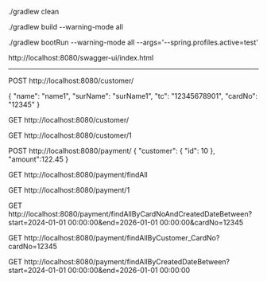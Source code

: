./gradlew clean

./gradlew build --warning-mode all

./gradlew bootRun --warning-mode all --args='--spring.profiles.active=test'

http://localhost:8080/swagger-ui/index.html

--------------------------------------------------


POST http://localhost:8080/customer/

{
"name": "name1",
"surName": "surName1",
"tc": "12345678901",
"cardNo": "12345"
}

GET http://localhost:8080/customer/

GET http://localhost:8080/customer/1

POST http://localhost:8080/payment/
{
"customer": {
"id": 10
},
"amount":122.45
}

GET http://localhost:8080/payment/findAll

GET http://localhost:8080/payment/1

GET http://localhost:8080/payment/findAllByCardNoAndCreatedDateBetween?start=2024-01-01 00:00:00&end=2026-01-01 00:00:00&cardNo=12345

GET http://localhost:8080/payment/findAllByCustomer_CardNo?cardNo=12345

GET http://localhost:8080/payment/findAllByCreatedDateBetween?start=2024-01-01 00:00:00&end=2026-01-01 00:00:00
